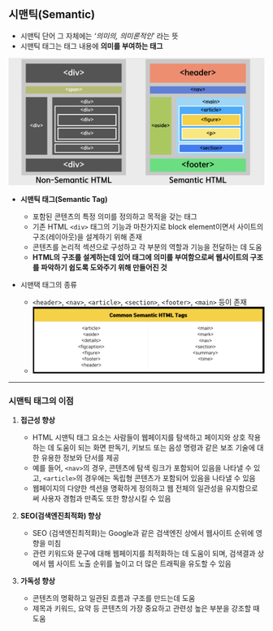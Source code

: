 ## 시맨틱(Semantic)

- 시맨틱 단어 그 자체에는 *‘의미의, 의미론적인’* 라는 뜻
- 시맨틱 태그는 태그 내용에 **의미를 부여하는 태그**

![semantic](../99.image/semantic.png)

- **시맨틱 태그(Semantic Tag)**
    - 포함된 콘텐츠의 특정 의미를 정의하고 목적을 갖는 태그
    - 기존 HTML `<div>` 태그의 기능과 마찬가지로 block element이면서 사이트의 구조(레이아웃)을 설계하기 위해 존재
    - 콘텐츠를 논리적 섹션으로 구성하고 각 부분의 역할과 기능을 전달하는 데 도움
    - **HTML의 구조를 설계하는데 있어 태그에 의미를 부여함으로써 웹사이트의 구조를 파악하기 쉽도록 도와주기 위해 만들어진 것**

- 시맨택 태그의 종류
    - `<header>`, `<nav>`, `<article>`, `<section>`, `<footer>`, `<main>` 등이 존재
    - ![semantic tags](../99.image/semantic%20tags.png)

---

### 시맨틱 태그의 이점

1. **접근성 향상**
    - HTML 시맨틱 태그 요소는 사람들이 웹페이지를 탐색하고 페이지와 상호 작용하는 데 도움이 되는 화면 판독기, 키보드 또는 음성 명령과 같은 보조 기술에 대한 유용한 정보와 단서를 제공
    - 예를 들어, `<nav>`의 경우, 콘텐츠에 탐색 링크가 포함되어 있음을 나타낼 수 있고, `<article>`의 경우에는 독립형 콘텐츠가 포함되어 있음을 나타낼 수 있음
    - 웹페이지의 다양한 섹션을 명확하게 정의하고 웹 전체의 일관성을 유지함으로써 사용자 경험과 만족도 또한 향상시킬 수 있음

2. **SEO(검색엔진최적화) 향상**
    - SEO (검색엔진최적화)는 Google과 같은 검색엔진 상에서 웹사이트 순위에 영향을 미침
    - 관련 키워드와 문구에 대해 웹페이지를 최적화하는 데 도움이 되며, 검색결과 상에서 웹 사이트 노출 순위를 높이고 더 많은 트래픽을 유도할 수 있음

3. **가독성 향상**
    - 콘텐츠의 명확하고 일관된 흐름과 구조를 만드는데 도움
    - 제목과 키워드, 요약 등 콘텐츠의 가장 중요하고 관련성 높은 부분을 강조할 때 도움
